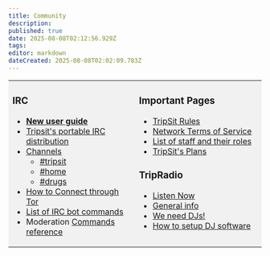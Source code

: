 ```yaml
---
title: Community
description: 
published: true
date: 2025-08-08T02:12:56.929Z
tags: 
editor: markdown
dateCreated: 2025-08-08T02:02:09.783Z
---
```


<table style="max-width: 1000px; display:block;" cellpadding=5>
<tr>
<td valign=top width=30% bgcolor=#f1f1f1>

### IRC
* [**New user guide**](/en/archive/irc-user-guide)
* [Tripsit's portable IRC distribution](http://tripsit.me/tripsitapp/)
* [Channels](/en/archive/channels)
  * [#tripsit](http://chat.tripsit.me/?nick=Social?#tripsit)
  * [#home](http://chat.tripsit.me/?nick=Social?#home)
  * [#drugs](http://chat.tripsit.me/?nick=Social?#drugs)
* [How to Connect through Tor](/en/archive/how-to-connect-through-tor)
* [List of IRC bot commands](/en/untagged/list-of-irc-bot-commands)
* Moderation [Commands reference](/en/commands-reference)

<td valign=top width=30% bgcolor=#f1f1f1>

### Important Pages
* [TripSit Rules](/en/tripsit-rules)
* [Network Terms of Service](/en/network-terms-of-service)
* [List of staff and their roles](/en/tripsit/list-of-staff-and-their-roles)
* [TripSit's Plans](/en/tripsit's-plans)

### TripRadio
* [Listen Now](http://radio.tripsit.me)
* [General info](/en/untagged/radio)
* [We need DJs!](/en/tripsit/dj-application)
* [How to setup DJ software](/en/tripsit/how-to-dj)
</td>
</tr>
</table>